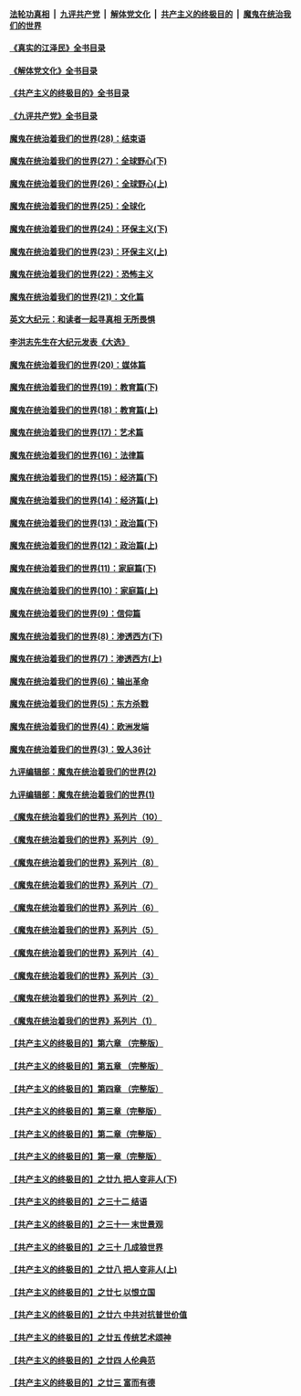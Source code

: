 ####  [法轮功真相](../../../../basic/blob/master/README.md?t=06060902) &nbsp;|&nbsp; [九评共产党](../../../../9ping.md/blob/master/README.md?t=06060902) &nbsp;|&nbsp; [解体党文化](../../../../jtdwh.md/blob/master/README.md?t=06060902)  &nbsp;|&nbsp; [共产主义的终极目的](../../../../gczydzjmd.md/blob/master/README.md?t=06060902) &nbsp;|&nbsp; [魔鬼在统治我们的世界](../../../../mgztzwmdsj.md/blob/master/README.md?t=06060902) 

#### [《真实的江泽民》全书目录](../pages/nsc422/n13721399.md?t=06060902) 

#### [《解体党文化》全书目录](../pages/nsc422/n13721157.md?t=06060902) 

#### [《共产主义的终极目的》全书目录](../pages/nsc422/n13721048.md?t=06060902) 

#### [《九评共产党》全书目录](../pages/nsc422/n13708085.md?t=06060902) 

#### [魔鬼在统治着我们的世界(28)：结束语](../pages/nsc422/n10936246.md?t=06060902) 

#### [魔鬼在统治着我们的世界(27)：全球野心(下)](../pages/nsc422/n10928319.md?t=06060902) 

#### [魔鬼在统治着我们的世界(26)：全球野心(上)](../pages/nsc422/n10900318.md?t=06060902) 

#### [魔鬼在统治着我们的世界(25)：全球化](../pages/nsc422/n10788205.md?t=06060902) 

#### [魔鬼在统治着我们的世界(24)：环保主义(下)](../pages/nsc422/n10695307.md?t=06060902) 

#### [魔鬼在统治着我们的世界(23)：环保主义(上)](../pages/nsc422/n10688613.md?t=06060902) 

#### [魔鬼在统治着我们的世界(22)：恐怖主义](../pages/nsc422/n10614727.md?t=06060902) 

#### [魔鬼在统治着我们的世界(21)：文化篇](../pages/nsc422/n10597706.md?t=06060902) 

#### [英文大纪元：和读者一起寻真相 无所畏惧](../pages/nsc422/n12542027.md?t=06060902) 

#### [李洪志先生在大纪元发表《大选》](../pages/nsc422/n12534746.md?t=06060902) 

#### [魔鬼在统治着我们的世界(20)：媒体篇](../pages/nsc422/n10586579.md?t=06060902) 

#### [魔鬼在统治着我们的世界(19)：教育篇(下)](../pages/nsc422/n10564808.md?t=06060902) 

#### [魔鬼在统治着我们的世界(18)：教育篇(上)](../pages/nsc422/n10526970.md?t=06060902) 

#### [魔鬼在统治着我们的世界(17)：艺术篇](../pages/nsc422/n10499093.md?t=06060902) 

#### [魔鬼在统治着我们的世界(16)：法律篇](../pages/nsc422/n10485969.md?t=06060902) 

#### [魔鬼在统治着我们的世界(15)：经济篇(下)](../pages/nsc422/n10469975.md?t=06060902) 

#### [魔鬼在统治着我们的世界(14)：经济篇(上)](../pages/nsc422/n10457370.md?t=06060902) 

#### [魔鬼在统治着我们的世界(13)：政治篇(下)](../pages/nsc422/n10448270.md?t=06060902) 

#### [魔鬼在统治着我们的世界(12)：政治篇(上)](../pages/nsc422/n10444576.md?t=06060902) 

#### [魔鬼在统治着我们的世界(11)：家庭篇(下)](../pages/nsc422/n10440961.md?t=06060902) 

#### [魔鬼在统治着我们的世界(10)：家庭篇(上)](../pages/nsc422/n10435448.md?t=06060902) 

#### [魔鬼在统治着我们的世界(9)：信仰篇](../pages/nsc422/n10432159.md?t=06060902) 

#### [魔鬼在统治着我们的世界(8)：渗透西方(下)](../pages/nsc422/n10429603.md?t=06060902) 

#### [魔鬼在统治着我们的世界(7)：渗透西方(上)](../pages/nsc422/n10426013.md?t=06060902) 

#### [魔鬼在统治着我们的世界(6)：输出革命](../pages/nsc422/n10421536.md?t=06060902) 

#### [魔鬼在统治着我们的世界(5)：东方杀戮](../pages/nsc422/n10417707.md?t=06060902) 

#### [魔鬼在统治着我们的世界(4)：欧洲发端](../pages/nsc422/n10414890.md?t=06060902) 

#### [魔鬼在统治着我们的世界(3)：毁人36计](../pages/nsc422/n10411583.md?t=06060902) 

#### [九评编辑部：魔鬼在统治着我们的世界(2)](../pages/nsc422/n10410036.md?t=06060902) 

#### [九评编辑部：魔鬼在统治着我们的世界(1)](../pages/nsc422/n10406825.md?t=06060902) 

#### [《魔鬼在统治着我们的世界》系列片（10）](../pages/nsc422/n12292670.md?t=06060902) 

#### [《魔鬼在统治着我们的世界》系列片（9）](../pages/nsc422/n12290859.md?t=06060902) 

#### [《魔鬼在统治着我们的世界》系列片（8）](../pages/nsc422/n12287445.md?t=06060902) 

#### [《魔鬼在统治着我们的世界》系列片（7）](../pages/nsc422/n12283425.md?t=06060902) 

#### [《魔鬼在统治着我们的世界》系列片（6）](../pages/nsc422/n12282314.md?t=06060902) 

#### [《魔鬼在统治着我们的世界》系列片（5）](../pages/nsc422/n12281419.md?t=06060902) 

#### [《魔鬼在统治着我们的世界》系列片（4）](../pages/nsc422/n12274024.md?t=06060902) 

#### [《魔鬼在统治着我们的世界》系列片（3）](../pages/nsc422/n12271322.md?t=06060902) 

#### [《魔鬼在统治着我们的世界》系列片（2）](../pages/nsc422/n12269049.md?t=06060902) 

#### [《魔鬼在统治着我们的世界》系列片（1）](../pages/nsc422/n12267575.md?t=06060902) 

#### [【共产主义的终极目的】第六章 （完整版）](../pages/nsc422/n11428913.md?t=06060902) 

#### [【共产主义的终极目的】第五章 （完整版）](../pages/nsc422/n11428912.md?t=06060902) 

#### [【共产主义的终极目的】第四章 （完整版）](../pages/nsc422/n11428907.md?t=06060902) 

#### [【共产主义的终极目的】第三章（完整版）](../pages/nsc422/n11428848.md?t=06060902) 

#### [【共产主义的终极目的】第二章（完整版）](../pages/nsc422/n11428831.md?t=06060902) 

#### [【共产主义的终极目的】第一章（完整版）](../pages/nsc422/n11417651.md?t=06060902) 

#### [【共产主义的终极目的】之廿九 把人变非人(下)](../pages/nsc422/n11344140.md?t=06060902) 

#### [【共产主义的终极目的】之三十二 结语](../pages/nsc422/n11360535.md?t=06060902) 

#### [【共产主义的终极目的】之三十一 末世景观](../pages/nsc422/n11351129.md?t=06060902) 

#### [【共产主义的终极目的】之三十 几成狼世界](../pages/nsc422/n11348280.md?t=06060902) 

#### [【共产主义的终极目的】之廿八 把人变非人(上)](../pages/nsc422/n11340492.md?t=06060902) 

#### [【共产主义的终极目的】之廿七 以恨立国](../pages/nsc422/n11336944.md?t=06060902) 

#### [【共产主义的终极目的】之廿六 中共对抗普世价值](../pages/nsc422/n11324785.md?t=06060902) 

#### [【共产主义的终极目的】之廿五 传统艺术颂神](../pages/nsc422/n11296396.md?t=06060902) 

#### [【共产主义的终极目的】之廿四 人伦典范](../pages/nsc422/n11296397.md?t=06060902) 

#### [【共产主义的终极目的】之廿三 富而有德](../pages/nsc422/n11283598.md?t=06060902) 

